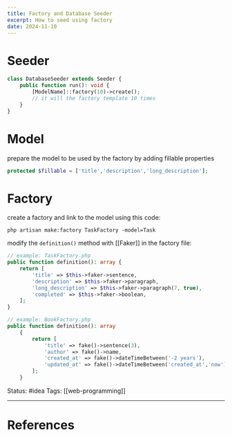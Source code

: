 ```yaml
---
title: Factory and Database Seeder
excerpt: How to seed using factory
date: 2024-11-10
---
```

# Seeder

```php
class DatabaseSeeder extends Seeder {
    public function run(): void {
        [ModelName]::factory(10)->create(); 
        // it will the factory template 10 times
    }
}
```

# Model

prepare the model to be used by the factory by adding fillable properties

```php
protected $fillable = ['title','description','long_description'];
```

# Factory

create a factory and link to the model using this code:

```
php artisan make:factory TaskFactory -model=Task
```

modify the `definition()` method with [[Faker]] in the factory file:

```php 
// example: TaskFactory.php
public function definition(): array {
	return [
		'title' => $this->faker->sentence,
		'description' => $this->faker->paragraph,
		'long_description' => $this->faker->paragraph(7, true),
		'completed' => $this->faker->boolean,
	];
}
```

```php
// example: BookFactory.php
public function definition(): array
    {
        return [
            'title' => fake()->sentence(3),
            'author' => fake()->name,
            'created_at' => fake()->dateTimeBetween('-2 years'),
            'updated_at' => fake()->dateTimeBetween('created_at','now')
        ];
    }
```


Status: #idea
Tags: [[web-programming]]

---
# References